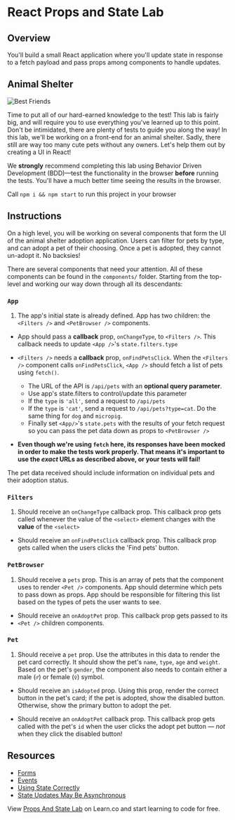 # React Props and State Lab

## Overview

You'll build a small React application where you'll update state in response to
a fetch payload and pass props among components to handle updates.

## Animal Shelter

![Best Friends](https://media.giphy.com/media/xTiTnz5OOUn49wKbg4/giphy.gif)

Time to put all of our hard-earned knowledge to the test! This lab is fairly
big, and will require you to use everything you've learned up to this point.
Don't be intimidated, there are plenty of tests to guide you along the way! In
this lab, we'll be working on a front-end for an animal shelter. Sadly, there
still are way too many cute pets without any owners. Let's help them out by
creating a UI in React!

We **strongly** recommend completing this lab using Behavior Driven Development
(BDD)––test the functionality in the browser **before** running the tests.
You'll have a much better time seeing the results in the browser.

Call `npm i && npm start` to run this project in your browser

## Instructions

On a high level, you will be working on several components that form the UI of
the animal shelter adoption application. Users can filter for pets by type, and
can adopt a pet of their choosing. Once a pet is adopted, they cannot un-adopt
it. No backsies!

There are several components that need your attention. All of these components
can be found in the `components/` folder. Starting from the top-level and
working our way down through all its descendants:

### `App`

1.  The app's initial state is already defined. App has two children: the
    `<Filters />` and `<PetBrowser />` components.

-   App should pass a **callback** prop, `onChangeType`, to `<Filters />`. This
    callback needs to update `<App />`'s `state.filters.type`

-   `<Filters />` needs a **callback** prop, `onFindPetsClick`. When the
    `<Filters />` component calls `onFindPetsClick`, `<App />` should fetch a list
    of pets using `fetch()`.

    -   The URL of the API is `/api/pets` with an **optional query parameter**.
    -   Use app's state.filters to control/update this parameter
    -   If the `type` is `'all'`, send a request to `/api/pets`
    -   If the `type` is `'cat'`, send a request to `/api/pets?type=cat`. Do the
        same thing for `dog` and `micropig`.
    -   Finally set `<App/>`'s `state.pets` with the results of your fetch request
        so you can pass the pet data down as props to `<PetBrowser />`


-   **Even though we're using `fetch` here, its responses have been mocked in
    order to make the tests work properly. That means it's important to use the
    _exact_ URLs as described above, or your tests will fail!**

The pet data received should include information on individual pets and their
adoption status.

### `Filters`

1.  Should receive an `onChangeType` callback prop. This callback prop gets
    called whenever the value of the `<select>` element changes with the **value**
    of the `<select>`

-   Should receive an `onFindPetsClick` callback prop. This callback prop gets
    called when the users clicks the 'Find pets' button.

### `PetBrowser`

1.  Should receive a `pets` prop. This is an array of pets that the component
    uses to render `<Pet />` components. App should determine which pets to pass
    down as props. App should be responsible for filtering this list based on the
    types of pets the user wants to see.

-   Should receive an `onAdoptPet` prop. This callback prop gets passed to its
-   `<Pet />` children components.

### `Pet`

1.  Should receive a `pet` prop. Use the attributes in this data to render the
    pet card correctly. It should show the pet's `name`, `type`, `age` and `weight`.
    Based on the pet's `gender`, the component also needs to contain either a
    male (`♂`) or female (`♀`) symbol.

-   Should receive an `isAdopted` prop. Using this prop, render the correct button
    in the pet's card; if the pet is adopted, show the disabled button. Otherwise,
    show the primary button to adopt the pet.

-   Should receive an `onAdoptPet` callback prop. This callback prop gets called
    with the pet's `id` when the user clicks the adopt pet button — _not_ when they
    click the disabled button!

## Resources

-   [Forms](https://facebook.github.io/react/docs/forms.html)
-   [Events](https://facebook.github.io/react/docs/events.html)
-   [Using State Correctly](https://reactjs.org/docs/state-and-lifecycle.html#using-state-correctly)
-   [State Updates May Be Asynchronous](https://reactjs.org/docs/state-and-lifecycle.html#state-updates-may-be-asynchronous)

<p class='util--hide'>View <a href='https://learn.co/lessons/react-props-and-state-lab'>Props And State Lab</a> on Learn.co and start learning to code for free.</p>

